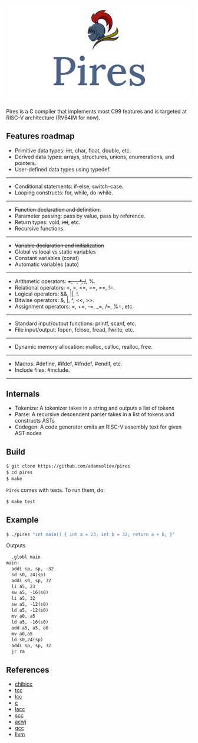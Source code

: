 ![Pires Logo](./img/pires_compiler.png)

Pires is a C compiler that implements most C99 features and is targeted at RISC-V architecture (RV64IM for now).

## Features roadmap

- Primitive data types: ~~int~~, char, float, double, etc.
- Derived data types: arrays, structures, unions, enumerations, and pointers.
- User-defined data types using typedef.

---

- Conditional statements: if-else, switch-case.
- Looping constructs: for, while, do-while.

---

- ~~Function declaration and definition.~~
- Parameter passing: pass by value, pass by reference.
- Return types: void, ~~int~~, etc.
- Recursive functions.

---

- ~~Variable declaration and initialization~~
- Global vs ~~local~~ vs static variables
- Constant variables (const)
- Automatic variables (auto)

---

- Arithmetic operators: ~~+, -, \*, /~~, %.
- Relational operators: <, >, <=, >=, ==, !=.
- Logical operators: &&, ||, !.
- Bitwise operators: &, |, ^, <<, >>.
- Assignment operators: =, +=, -=, \_=, /=, %=, etc.

---

- Standard input/output functions: printf, scanf, etc.
- File input/output: fopen, fclose, fread, fwrite, etc.

---

- Dynamic memory allocation: malloc, calloc, realloc, free.

---

- Macros: #define, #ifdef, #ifndef, #endif, etc.
- Include files: #include.

---

## Internals

- Tokenize: A tokenizer takes in a string and outputs a list of tokens
- Parse: A recursive descendent parser takes in a list of tokens and constructs ASTs
- Codegen: A code generator emits an RISC-V assembly text for given AST nodes

## Build

```bash
$ git clone https://github.com/adamsoliev/pires
$ cd pires
$ make
```

`Pires` comes with tests. To run them, do:

```bash
$ make test
```

## Example

```bash
$ ./pires "int main() { int a = 23; int b = 32; return a + b; }"
```

Outputs

```
  .globl main
main:
  addi sp, sp, -32
  sd s0, 24(sp)
  addi s0, sp, 32
  li a5, 23
  sw a5, -16(s0)
  li a5, 32
  sw a5, -12(s0)
  ld a5, -12(s0)
  mv a0, a5
  ld a5, -16(s0)
  add a5, a5, a0
  mv a0,a5
  ld s0,24(sp)
  addi sp, sp, 32
  jr ra
```

## References

- [chibicc](https://github.com/rui314/chibicc)
- [tcc](https://bellard.org/tcc)
- [lcc](https://github.com/drh/lcc)
- [c](https://github.com/andrewchambers/c)
- [lacc](https://github.com/larmel/lacc)
- [scc](http://www.simple-cc.org/)
- [acwj](https://github.com/DoctorWkt/acwj)
- [gcc](https://github.com/gcc-mirror/gcc)
- [llvm](https://github.com/llvm/llvm-project)
